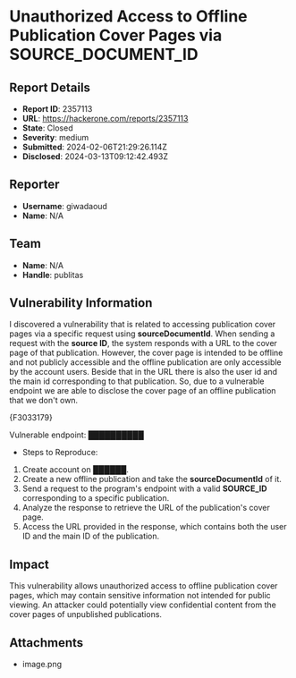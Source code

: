 # Unauthorized Access to Offline Publication Cover Pages via SOURCE_DOCUMENT_ID

## Report Details
- **Report ID**: 2357113
- **URL**: https://hackerone.com/reports/2357113
- **State**: Closed
- **Severity**: medium
- **Submitted**: 2024-02-06T21:29:26.114Z
- **Disclosed**: 2024-03-13T09:12:42.493Z

## Reporter
- **Username**: giwadaoud
- **Name**: N/A

## Team
- **Name**: N/A
- **Handle**: publitas

## Vulnerability Information
I discovered a vulnerability that is related to accessing publication cover pages via a specific request using **sourceDocumentId**. When sending a request with the **source ID**, the system responds with a URL to the cover page of that publication. However,  the cover page is intended to be offline and not publicly accessible and the offline publication are only accessible by the account users. Beside that in the URL there is also the user id and the main id corresponding to that publication. So, due to a vulnerable endpoint we are able to disclose the cover page of an offline publication that we don't own.

{F3033179}

Vulnerable endpoint: ██████████

* Steps to Reproduce: 
1. Create account on ██████.
2. Create a new offline publication and take the **sourceDocumentId** of it.
3. Send a request to the program's endpoint with a valid **SOURCE_ID** corresponding to a specific publication.
4. Analyze the response to retrieve the URL of the publication's cover page.
5. Access the URL provided in the response, which contains both the user ID and the main ID of the publication.

## Impact

This vulnerability allows unauthorized access to offline publication cover pages, which may contain sensitive information not intended for public viewing. An attacker could potentially view confidential content from the cover pages of unpublished publications.

## Attachments
- image.png
